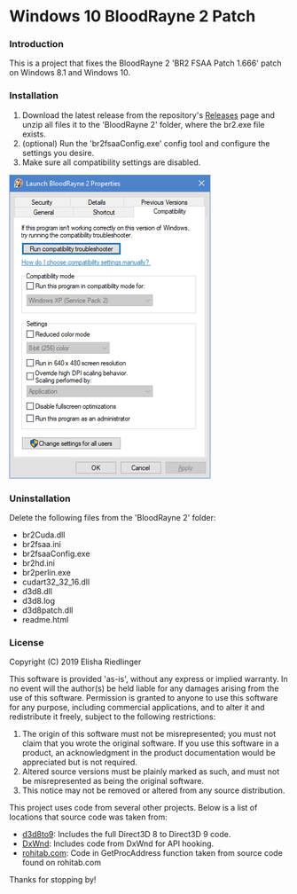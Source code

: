# Windows 10 BloodRayne 2 Patch

### Introduction

This is a project that fixes the BloodRayne 2 'BR2 FSAA Patch 1.666' patch on Windows 8.1 and Windows 10.

### Installation

1. Download the latest release from the repository's [Releases](https://github.com/elishacloud/BloodRayne-2-Patch/releases) page and unzip all files it to the 'BloodRayne 2' folder, where the br2.exe file exists.
2. (optional) Run the 'br2fsaaConfig.exe' config tool and configure the settings you desire.
3. Make sure all compatibility settings are disabled.

![Compatibility Settings](https://raw.githubusercontent.com/elishacloud/wiki-attachments/master/BloodRayne-2-Patch/Compatibility.png)

### Uninstallation

Delete the following files from the 'BloodRayne 2' folder:
* br2Cuda.dll
* br2fsaa.ini
* br2fsaaConfig.exe
* br2hd.ini
* br2perlin.exe
* cudart32_32_16.dll
* d3d8.dll
* d3d8.log
* d3d8patch.dll
* readme.html

### License

Copyright (C) 2019 Elisha Riedlinger

This software is provided 'as-is', without any express or implied warranty. In no event will the author(s) be held liable for any damages arising from the use of this software. Permission is granted to anyone to use this software for any purpose, including commercial applications, and to alter it and redistribute it freely, subject to the following restrictions:

1. The origin of this software must not be misrepresented; you must not claim that you wrote the original software. If you use this software in a product, an acknowledgment in the product documentation would be appreciated but is not required.
2. Altered source versions must be plainly marked as such, and must not be misrepresented as being the original software.
3. This notice may not be removed or altered from any source distribution.

This project uses code from several other projects. Below is a list of locations that source code was taken from:

* [d3d8to9](https://github.com/crosire/d3d8to9): Includes the full Direct3D 8 to Direct3D 9 code.
* [DxWnd](https://sourceforge.net/projects/dxwnd/): Includes code from DxWnd for API hooking.
* [rohitab.com](http://www.rohitab.com/discuss/topic/40594-parsing-pe-export-table/): Code in GetProcAddress function taken from source code found on rohitab.com

Thanks for stopping by!